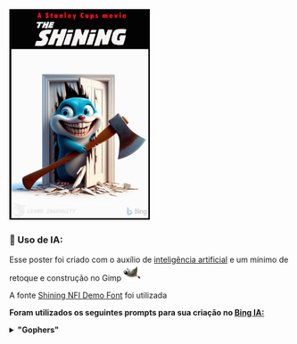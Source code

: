 <img src="./poster.png" width="50%">

### :robot: Uso de IA:

Esse poster foi criado com o auxílio de [inteligência artificial](https://www.bing.com/images/) e um mínimo de 
retoque e construção no Gimp [<img src="../../assets/icons/gimp.svg" width="30" height="30" title="Gimp" alt="Logo do Gimp" />](https://www.gimp.org/)

A fonte [Shining NFI Demo Font](https://fontmeme.com/fonts/shining-nfi-demo-font/) foi utilizada



__Foram utilizados os seguintes prompts para sua criação no [Bing IA:](https://www.bing.com/images/create/)__

<details>
  <summary><b>"Gophers" </b></summary>
<i>"gopher AZUL antropomorfico com sorriso macabro com apenas o rosto sendo visivel atraves das partes quebradas de uma porta branca junto ao machado que ele usou para quebrar a porta, ASSIM COMO NO POSTER DO FILME O ILUMINADO mas em estilo cartoon 3d pixar, fundo branco chapado"<b>(sic)</b></i>
</details>

